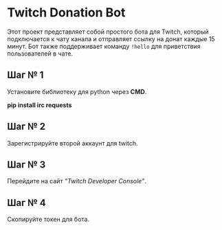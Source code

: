 # Twitch Donation Bot

Этот проект представляет собой простого бота для Twitch, который подключается к чату канала и отправляет ссылку на донат каждые 15 минут. 
Бот также поддерживает команду `!hello` для приветствия пользователей в чате.

## Шаг № 1 
Установите библиотеку для python через **CMD**.

**pip install irc requests**

## Шаг № 2 
Зарегистрируйте второй аккаунт для twitch.

## Шаг № 3
Перейдите на сайт *"Twitch Developer Console"*.

## Шаг № 4 
Скопируйте токен для бота.
